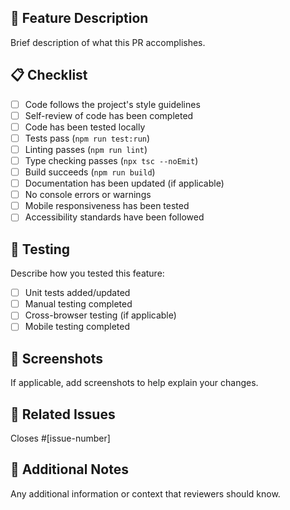 ## 🚀 Feature Description

Brief description of what this PR accomplishes.

## 📋 Checklist

- [ ] Code follows the project's style guidelines
- [ ] Self-review of code has been completed
- [ ] Code has been tested locally
- [ ] Tests pass (`npm run test:run`)
- [ ] Linting passes (`npm run lint`)
- [ ] Type checking passes (`npx tsc --noEmit`)
- [ ] Build succeeds (`npm run build`)
- [ ] Documentation has been updated (if applicable)
- [ ] No console errors or warnings
- [ ] Mobile responsiveness has been tested
- [ ] Accessibility standards have been followed

## 🧪 Testing

Describe how you tested this feature:

- [ ] Unit tests added/updated
- [ ] Manual testing completed
- [ ] Cross-browser testing (if applicable)
- [ ] Mobile testing completed

## 📸 Screenshots

If applicable, add screenshots to help explain your changes.

## 🔗 Related Issues

Closes #[issue-number]

## 📝 Additional Notes

Any additional information or context that reviewers should know. 